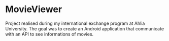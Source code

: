 # MovieViewer
Project realised during my international exchange program at Ahlia University. The goal was to create an Android application that communicate with an API to see informations of movies.

